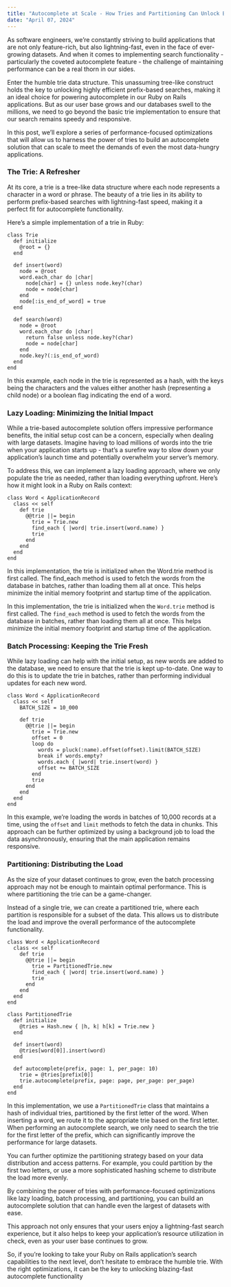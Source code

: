 ```yaml
---
title: "Autocomplete at Scale - How Tries and Partitioning Can Unlock Blazing-Fast Search in Ruby on Rails"
date: "April 07, 2024"
---
```


As software engineers, we’re constantly striving to build applications that are not only feature-rich, but also lightning-fast, even in the face of ever-growing datasets. And when it comes to implementing search functionality - particularly the coveted autocomplete feature - the challenge of maintaining performance can be a real thorn in our sides.

Enter the humble trie data structure. This unassuming tree-like construct holds the key to unlocking highly efficient prefix-based searches, making it an ideal choice for powering autocomplete in our Ruby on Rails applications. But as our user base grows and our databases swell to the millions, we need to go beyond the basic trie implementation to ensure that our search remains speedy and responsive.

In this post, we’ll explore a series of performance-focused optimizations that will allow us to harness the power of tries to build an autocomplete solution that can scale to meet the demands of even the most data-hungry applications.

### The Trie: A Refresher

At its core, a trie is a tree-like data structure where each node represents a character in a word or phrase. The beauty of a trie lies in its ability to perform prefix-based searches with lightning-fast speed, making it a perfect fit for autocomplete functionality.

Here’s a simple implementation of a trie in Ruby:

    class Trie
      def initialize
        @root = {}
      end
    
      def insert(word)
        node = @root
        word.each_char do |char|
          node[char] = {} unless node.key?(char)
          node = node[char]
        end
        node[:is_end_of_word] = true
      end
    
      def search(word)
        node = @root
        word.each_char do |char|
          return false unless node.key?(char)
          node = node[char]
        end
        node.key?(:is_end_of_word)
      end
    end

In this example, each node in the trie is represented as a hash, with the keys being the characters and the values either another hash (representing a child node) or a boolean flag indicating the end of a word.

### Lazy Loading: Minimizing the Initial Impact

While a trie-based autocomplete solution offers impressive performance benefits, the initial setup cost can be a concern, especially when dealing with large datasets. Imagine having to load millions of words into the trie when your application starts up - that’s a surefire way to slow down your application’s launch time and potentially overwhelm your server’s memory.

To address this, we can implement a lazy loading approach, where we only populate the trie as needed, rather than loading everything upfront. Here’s how it might look in a Ruby on Rails context:

    class Word < ApplicationRecord
      class << self
        def trie
          @@trie ||= begin
            trie = Trie.new
            find_each { |word| trie.insert(word.name) }
            trie
          end
        end
      end
    end

In this implementation, the trie is initialized when the Word.trie method is first called. The find\_each method is used to fetch the words from the database in batches, rather than loading them all at once. This helps minimize the initial memory footprint and startup time of the application.

In this implementation, the trie is initialized when the `Word.trie` method is first called. The `find_each` method is used to fetch the words from the database in batches, rather than loading them all at once. This helps minimize the initial memory footprint and startup time of the application.

### Batch Processing: Keeping the Trie Fresh

While lazy loading can help with the initial setup, as new words are added to the database, we need to ensure that the trie is kept up-to-date. One way to do this is to update the trie in batches, rather than performing individual updates for each new word.

    class Word < ApplicationRecord
      class << self
        BATCH_SIZE = 10_000
    
        def trie
          @@trie ||= begin
            trie = Trie.new
            offset = 0
            loop do
              words = pluck(:name).offset(offset).limit(BATCH_SIZE)
              break if words.empty?
              words.each { |word| trie.insert(word) }
              offset += BATCH_SIZE
            end
            trie
          end
        end
      end
    end

In this example, we’re loading the words in batches of 10,000 records at a time, using the `offset` and `limit` methods to fetch the data in chunks. This approach can be further optimized by using a background job to load the data asynchronously, ensuring that the main application remains responsive.

### Partitioning: Distributing the Load

As the size of your dataset continues to grow, even the batch processing approach may not be enough to maintain optimal performance. This is where partitioning the trie can be a game-changer.

Instead of a single trie, we can create a partitioned trie, where each partition is responsible for a subset of the data. This allows us to distribute the load and improve the overall performance of the autocomplete functionality.

    class Word < ApplicationRecord
      class << self
        def trie
          @@trie ||= begin
            trie = PartitionedTrie.new
            find_each { |word| trie.insert(word.name) }
            trie
          end
        end
      end
    end
    
    class PartitionedTrie
      def initialize
        @tries = Hash.new { |h, k| h[k] = Trie.new }
      end
    
      def insert(word)
        @tries[word[0]].insert(word)
      end
    
      def autocomplete(prefix, page: 1, per_page: 10)
        trie = @tries[prefix[0]]
        trie.autocomplete(prefix, page: page, per_page: per_page)
      end
    end

In this implementation, we use a `PartitionedTrie` class that maintains a hash of individual tries, partitioned by the first letter of the word. When inserting a word, we route it to the appropriate trie based on the first letter. When performing an autocomplete search, we only need to search the trie for the first letter of the prefix, which can significantly improve the performance for large datasets.

You can further optimize the partitioning strategy based on your data distribution and access patterns. For example, you could partition by the first two letters, or use a more sophisticated hashing scheme to distribute the load more evenly.

By combining the power of tries with performance-focused optimizations like lazy loading, batch processing, and partitioning, you can build an autocomplete solution that can handle even the largest of datasets with ease.

This approach not only ensures that your users enjoy a lightning-fast search experience, but it also helps to keep your application’s resource utilization in check, even as your user base continues to grow.

So, if you’re looking to take your Ruby on Rails application’s search capabilities to the next level, don’t hesitate to embrace the humble trie. With the right optimizations, it can be the key to unlocking blazing-fast autocomplete functionality